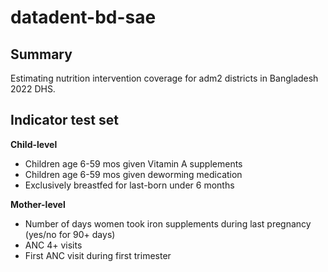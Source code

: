 # datadent-bd-sae

## Summary

Estimating nutrition intervention coverage for adm2 districts in Bangladesh 2022 DHS.

## Indicator test set


**Child-level**

- Children age 6-59 mos given Vitamin A supplements
- Children age 6-59 mos given deworming medication
- Exclusively breastfed for last-born under 6 months

**Mother-level**

- Number of days women took iron supplements during last pregnancy (yes/no for 90+ days)
- ANC 4+ visits
- First ANC visit during first trimester